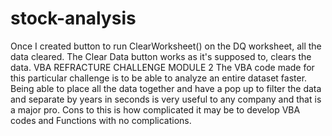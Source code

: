 # stock-analysis
Once I created button to run ClearWorksheet() on the DQ worksheet, all the data cleared.
The Clear Data button works as it's supposed to, clears the data.
VBA REFRACTURE CHALLENGE MODULE 2
The VBA code made for this particular challenge is to be able to analyze an entire dataset faster.
Being able to place all the data together and have a pop up to filter the data and separate by years in seconds
is very useful to any company and that is a major pro. Cons to this is how complicated it may be to develop VBA codes and Functions
with no complications.
